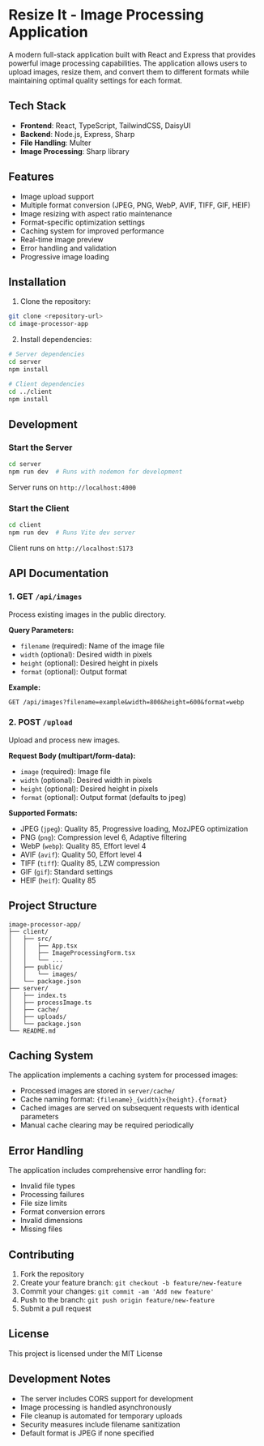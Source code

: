 # Resize It - Image Processing Application

A modern full-stack application built with React and Express that provides powerful image processing capabilities. The application allows users to upload images, resize them, and convert them to different formats while maintaining optimal quality settings for each format.

## Tech Stack

- **Frontend**: React, TypeScript, TailwindCSS, DaisyUI
- **Backend**: Node.js, Express, Sharp
- **File Handling**: Multer
- **Image Processing**: Sharp library

## Features

- Image upload support
- Multiple format conversion (JPEG, PNG, WebP, AVIF, TIFF, GIF, HEIF)
- Image resizing with aspect ratio maintenance
- Format-specific optimization settings
- Caching system for improved performance
- Real-time image preview
- Error handling and validation
- Progressive image loading

## Installation

1. Clone the repository:

```bash
git clone <repository-url>
cd image-processor-app
```

2. Install dependencies:

```bash
# Server dependencies
cd server
npm install

# Client dependencies
cd ../client
npm install
```

## Development

### Start the Server

```bash
cd server
npm run dev  # Runs with nodemon for development
```

Server runs on `http://localhost:4000`

### Start the Client

```bash
cd client
npm run dev  # Runs Vite dev server
```

Client runs on `http://localhost:5173`

## API Documentation

### 1. GET `/api/images`

Process existing images in the public directory.

**Query Parameters:**

- `filename` (required): Name of the image file
- `width` (optional): Desired width in pixels
- `height` (optional): Desired height in pixels
- `format` (optional): Output format

**Example:**

```
GET /api/images?filename=example&width=800&height=600&format=webp
```

### 2. POST `/upload`

Upload and process new images.

**Request Body (multipart/form-data):**

- `image` (required): Image file
- `width` (optional): Desired width in pixels
- `height` (optional): Desired height in pixels
- `format` (optional): Output format (defaults to jpeg)

**Supported Formats:**

- JPEG (`jpeg`): Quality 85, Progressive loading, MozJPEG optimization
- PNG (`png`): Compression level 6, Adaptive filtering
- WebP (`webp`): Quality 85, Effort level 4
- AVIF (`avif`): Quality 50, Effort level 4
- TIFF (`tiff`): Quality 85, LZW compression
- GIF (`gif`): Standard settings
- HEIF (`heif`): Quality 85

## Project Structure

```
image-processor-app/
├── client/
│   ├── src/
│   │   ├── App.tsx
│   │   ├── ImageProcessingForm.tsx
│   │   └── ...
│   ├── public/
│   │   └── images/
│   └── package.json
├── server/
│   ├── index.ts
│   ├── processImage.ts
│   ├── cache/
│   ├── uploads/
│   └── package.json
└── README.md
```

## Caching System

The application implements a caching system for processed images:

- Processed images are stored in `server/cache/`
- Cache naming format: `{filename}_{width}x{height}.{format}`
- Cached images are served on subsequent requests with identical parameters
- Manual cache clearing may be required periodically

## Error Handling

The application includes comprehensive error handling for:

- Invalid file types
- Processing failures
- File size limits
- Format conversion errors
- Invalid dimensions
- Missing files

## Contributing

1. Fork the repository
2. Create your feature branch: `git checkout -b feature/new-feature`
3. Commit your changes: `git commit -am 'Add new feature'`
4. Push to the branch: `git push origin feature/new-feature`
5. Submit a pull request

## License

This project is licensed under the MIT License

## Development Notes

- The server includes CORS support for development
- Image processing is handled asynchronously
- File cleanup is automated for temporary uploads
- Security measures include filename sanitization
- Default format is JPEG if none specified
